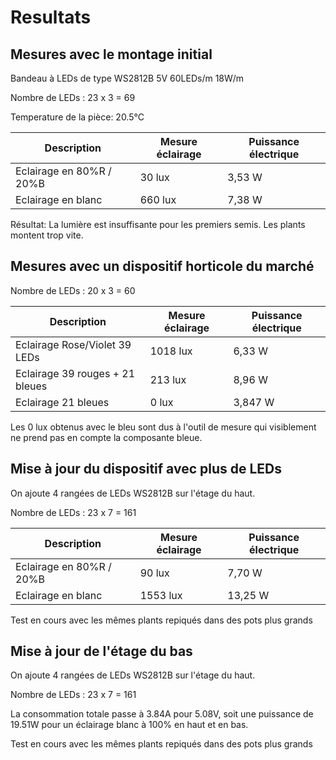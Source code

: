 # Resultats

## Mesures avec le montage initial

Bandeau à LEDs de type WS2812B 5V 60LEDs/m 18W/m

Nombre de LEDs : 23 x 3 = 69

Temperature de la pièce: 20.5°C

Description | Mesure éclairage | Puissance électrique
-- | -- | --
Eclairage en 80%R / 20%B | 30 lux | 3,53 W
Eclairage en blanc | 660 lux | 7,38 W

Résultat: La lumière est insuffisante pour les premiers semis. Les plants montent trop vite.

## Mesures avec un dispositif horticole du marché

Nombre de LEDs : 20 x 3 = 60

Description | Mesure éclairage | Puissance électrique
-- | -- | --
Eclairage Rose/Violet 39 LEDs | 1018 lux | 6,33 W
Eclairage 39 rouges + 21 bleues | 213 lux | 8,96 W
Eclairage 21 bleues | 0 lux | 3,847 W

Les 0 lux obtenus avec le bleu sont dus à l'outil de mesure qui visiblement ne prend pas en compte la composante bleue.

## Mise à jour du dispositif avec plus de LEDs

On ajoute 4 rangées de LEDs WS2812B sur l'étage du haut.

Nombre de LEDs : 23 x 7 = 161

Description | Mesure éclairage | Puissance électrique
-- | -- | --
Eclairage en 80%R / 20%B | 90 lux | 7,70 W
Eclairage en blanc | 1553 lux | 13,25 W

Test en cours avec les mêmes plants repiqués dans des pots plus grands

## Mise à jour de l'étage du bas

On ajoute 4 rangées de LEDs WS2812B sur l'étage du haut.

Nombre de LEDs : 23 x 7 = 161

La consommation totale passe à 3.84A pour 5.08V, soit une puissance de 19.51W pour un éclairage blanc à 100% en haut et en bas.

Test en cours avec les mêmes plants repiqués dans des pots plus grands
